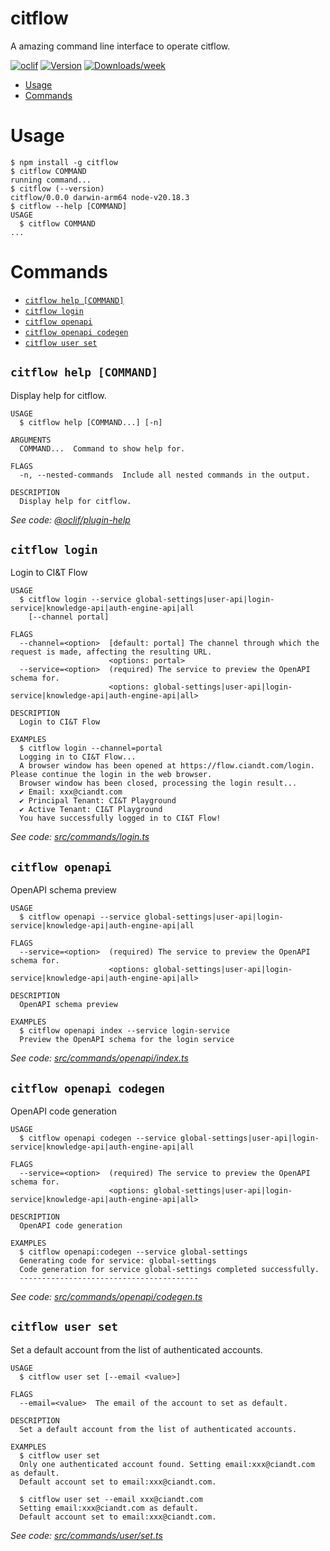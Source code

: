 citflow
=================

A amazing command line interface to operate citflow.


[![oclif](https://img.shields.io/badge/cli-oclif-brightgreen.svg)](https://oclif.io)
[![Version](https://img.shields.io/npm/v/citflow.svg)](https://npmjs.org/package/citflow)
[![Downloads/week](https://img.shields.io/npm/dw/citflow.svg)](https://npmjs.org/package/citflow)


<!-- toc -->
* [Usage](#usage)
* [Commands](#commands)
<!-- tocstop -->
# Usage
<!-- usage -->
```sh-session
$ npm install -g citflow
$ citflow COMMAND
running command...
$ citflow (--version)
citflow/0.0.0 darwin-arm64 node-v20.18.3
$ citflow --help [COMMAND]
USAGE
  $ citflow COMMAND
...
```
<!-- usagestop -->
# Commands
<!-- commands -->
* [`citflow help [COMMAND]`](#citflow-help-command)
* [`citflow login`](#citflow-login)
* [`citflow openapi`](#citflow-openapi)
* [`citflow openapi codegen`](#citflow-openapi-codegen)
* [`citflow user set`](#citflow-user-set)

## `citflow help [COMMAND]`

Display help for citflow.

```
USAGE
  $ citflow help [COMMAND...] [-n]

ARGUMENTS
  COMMAND...  Command to show help for.

FLAGS
  -n, --nested-commands  Include all nested commands in the output.

DESCRIPTION
  Display help for citflow.
```

_See code: [@oclif/plugin-help](https://github.com/oclif/plugin-help/blob/v6.2.28/src/commands/help.ts)_

## `citflow login`

Login to CI&T Flow

```
USAGE
  $ citflow login --service global-settings|user-api|login-service|knowledge-api|auth-engine-api|all
    [--channel portal]

FLAGS
  --channel=<option>  [default: portal] The channel through which the request is made, affecting the resulting URL.
                      <options: portal>
  --service=<option>  (required) The service to preview the OpenAPI schema for.
                      <options: global-settings|user-api|login-service|knowledge-api|auth-engine-api|all>

DESCRIPTION
  Login to CI&T Flow

EXAMPLES
  $ citflow login --channel=portal
  Logging in to CI&T Flow...
  A browser window has been opened at https://flow.ciandt.com/login. Please continue the login in the web browser.
  Browser window has been closed, processing the login result...
  ✔ Email: xxx@ciandt.com
  ✔ Principal Tenant: CI&T Playground
  ✔ Active Tenant: CI&T Playground
  You have successfully logged in to CI&T Flow!
```

_See code: [src/commands/login.ts](https://github.com/nodite/citflow/blob/v0.0.0/src/commands/login.ts)_

## `citflow openapi`

OpenAPI schema preview

```
USAGE
  $ citflow openapi --service global-settings|user-api|login-service|knowledge-api|auth-engine-api|all

FLAGS
  --service=<option>  (required) The service to preview the OpenAPI schema for.
                      <options: global-settings|user-api|login-service|knowledge-api|auth-engine-api|all>

DESCRIPTION
  OpenAPI schema preview

EXAMPLES
  $ citflow openapi index --service login-service
  Preview the OpenAPI schema for the login service
```

_See code: [src/commands/openapi/index.ts](https://github.com/nodite/citflow/blob/v0.0.0/src/commands/openapi/index.ts)_

## `citflow openapi codegen`

OpenAPI code generation

```
USAGE
  $ citflow openapi codegen --service global-settings|user-api|login-service|knowledge-api|auth-engine-api|all

FLAGS
  --service=<option>  (required) The service to preview the OpenAPI schema for.
                      <options: global-settings|user-api|login-service|knowledge-api|auth-engine-api|all>

DESCRIPTION
  OpenAPI code generation

EXAMPLES
  $ citflow openapi:codegen --service global-settings
  Generating code for service: global-settings
  Code generation for service global-settings completed successfully.
  ----------------------------------------
```

_See code: [src/commands/openapi/codegen.ts](https://github.com/nodite/citflow/blob/v0.0.0/src/commands/openapi/codegen.ts)_

## `citflow user set`

Set a default account from the list of authenticated accounts.

```
USAGE
  $ citflow user set [--email <value>]

FLAGS
  --email=<value>  The email of the account to set as default.

DESCRIPTION
  Set a default account from the list of authenticated accounts.

EXAMPLES
  $ citflow user set
  Only one authenticated account found. Setting email:xxx@ciandt.com as default.
  Default account set to email:xxx@ciandt.com.

  $ citflow user set --email xxx@ciandt.com
  Setting email:xxx@ciandt.com as default.
  Default account set to email:xxx@ciandt.com.
```

_See code: [src/commands/user/set.ts](https://github.com/nodite/citflow/blob/v0.0.0/src/commands/user/set.ts)_
<!-- commandsstop -->
